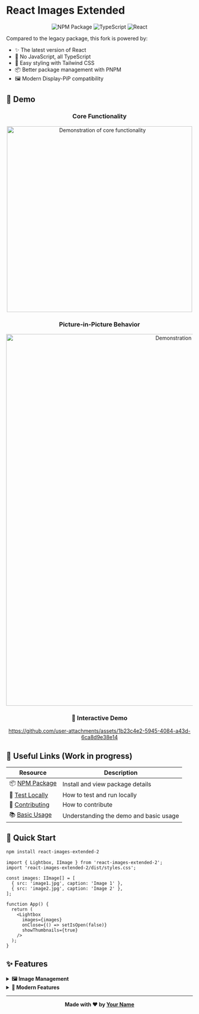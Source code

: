 # React Images Extended

<div align="center">

![NPM Package](https://img.shields.io/npm/v/react-images-extended-2?style=for-the-badge&logo=npm&color=cb3837)
![TypeScript](https://img.shields.io/badge/TypeScript-007ACC?style=for-the-badge&logo=typescript&logoColor=white)
![React](https://img.shields.io/badge/React-20232A?style=for-the-badge&logo=react&logoColor=61DAFB)

</div>

Compared to the legacy package, this fork is powered by:

- ✨ The latest version of React
- 📝 No JavaScript, all TypeScript  
- 🎨 Easy styling with Tailwind CSS
- 📦 Better package management with PNPM
- 🖼️ Modern Display-PiP compatibility

## 📸 Demo

<div align="center">

### Core Functionality
<img width="500" alt="Demonstration of core functionality" src="https://github.com/user-attachments/assets/3f34fcee-5fb3-4a72-bfb7-97d7abcf463f" />

### Picture-in-Picture Behavior  
<img width="1000" alt="Demonstration of PiP behaviour" src="https://github.com/user-attachments/assets/e5ce5b06-7418-4a50-80e9-8e2aae227721" />

### 🎥 Interactive Demo
https://github.com/user-attachments/assets/1b23c4e2-5945-4084-a43d-6ca8d9e38e14

</div>

## 🔗 Useful Links (Work in progress)

| Resource | Description |
|----------|-------------|
| 📦 [NPM Package](https://www.npmjs.com/package/react-images-extended-2) | Install and view package details |
| 🧪 [Test Locally](#) | How to test and run locally |
| 🤝 [Contributing](#) | How to contribute |
| 📚 [Basic Usage](#) | Understanding the demo and basic usage |

## 🚀 Quick Start

```bash
npm install react-images-extended-2
```

```tsx
import { Lightbox, IImage } from 'react-images-extended-2';
import 'react-images-extended-2/dist/styles.css';

const images: IImage[] = [
  { src: 'image1.jpg', caption: 'Image 1' },
  { src: 'image2.jpg', caption: 'Image 2' },
];

function App() {
  return (
    <Lightbox
      images={images}
      onClose={() => setIsOpen(false)}
      showThumbnails={true}
    />
  );
}
```

## ✨ Features

<details>
<summary><b>🖼️ Image Management</b></summary>

- Zoom, rotate, and drag functionality
- Thumbnail navigation
- Keyboard shortcuts
- Touch/gesture support

</details>

<details>
<summary><b>🎯 Modern Features</b></summary>

- Picture-in-Picture mode
- Full TypeScript support
- Tailwind CSS styling
- Responsive design

</details>

---

<div align="center">

**Made with ❤️ by [Your Name](https://github.com/yourusername)**

</div>
